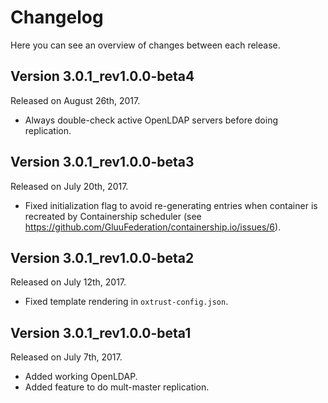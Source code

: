 # Changelog

Here you can see an overview of changes between each release.

## Version 3.0.1_rev1.0.0-beta4

Released on August 26th, 2017.

* Always double-check active OpenLDAP servers before doing replication.

## Version 3.0.1_rev1.0.0-beta3

Released on July 20th, 2017.

* Fixed initialization flag to avoid re-generating entries when container is recreated by Containership scheduler (see https://github.com/GluuFederation/containership.io/issues/6).

## Version 3.0.1_rev1.0.0-beta2

Released on July 12th, 2017.

* Fixed template rendering in `oxtrust-config.json`.

## Version 3.0.1_rev1.0.0-beta1

Released on July 7th, 2017.

* Added working OpenLDAP.
* Added feature to do mult-master replication.
